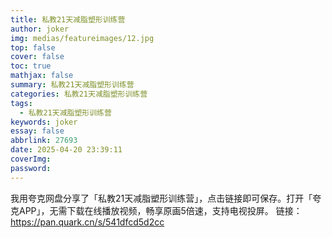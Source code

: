 ```yaml
---
title: 私教21天减脂塑形训练营
author: joker
img: medias/featureimages/12.jpg
top: false
cover: false
toc: true
mathjax: false
summary: 私教21天减脂塑形训练营
categories: 私教21天减脂塑形训练营
tags:
  - 私教21天减脂塑形训练营
keywords: joker
essay: false
abbrlink: 27693
date: 2025-04-20 23:39:11
coverImg:
password:
---
```


我用夸克网盘分享了「私教21天减脂塑形训练营」，点击链接即可保存。打开「夸克APP」，无需下载在线播放视频，畅享原画5倍速，支持电视投屏。
链接：https://pan.quark.cn/s/541dfcd5d2cc
